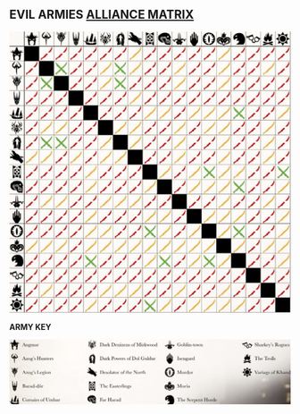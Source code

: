 ## EVIL ARMIES [ALLIANCE MATRIX](../rules_manual/matched_play.md#alliance-matrix)

![](../media/forces_of_evil/evil_armies_alliance_matrix.jpg)

**ARMY KEY**

![](../media/forces_of_evil/evil_armies_army_key.jpg)